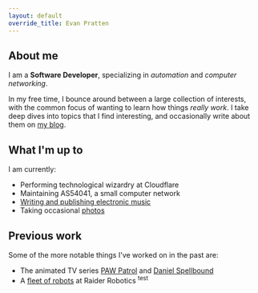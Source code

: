 ```yaml
---
layout: default
override_title: Evan Pratten
---
```

## About me

I am a **Software Developer**, specializing in *automation* and *computer networking*.

In my free time, I bounce around between a large collection of interests, with the common focus of wanting to learn how things *really work*. I take deep dives into topics that I find interesting, and occasionally write about them on [my blog](/blog).

## What I'm up to

I am currently:

- Performing technological wizardry at Cloudflare
- Maintaining AS54041, a small computer network
- [Writing and publishing electronic music](/music)
- Taking occasional [photos](/photography)

## Previous work

Some of the more notable things I've worked on in the past are:

- The animated TV series [PAW Patrol](https://www.imdb.com/title/tt3121722/) and [Daniel Spellbound](https://www.imdb.com/title/tt13983670/)
- A [fleet of robots](/robotics/5024) at Raider Robotics <sup>test</sup>
